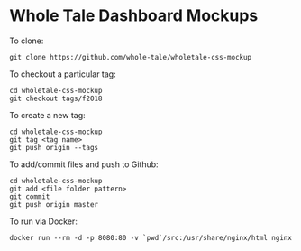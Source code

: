 # Whole Tale Dashboard Mockups

To clone:
```
git clone https://github.com/whole-tale/wholetale-css-mockup
```

To checkout a particular tag:
```
cd wholetale-css-mockup
git checkout tags/f2018
```

To create a new tag:
```
cd wholetale-css-mockup
git tag <tag name>
git push origin --tags
```

To add/commit files and push to Github:
```
cd wholetale-css-mockup
git add <file folder pattern>
git commit
git push origin master
```

To run via Docker:
```
docker run --rm -d -p 8080:80 -v `pwd`/src:/usr/share/nginx/html nginx
```
